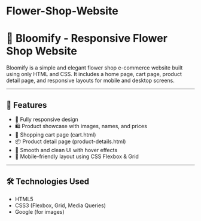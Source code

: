 # Flower-Shop-Website

# 🌸 Bloomify - Responsive Flower Shop Website

Bloomify is a simple and elegant flower shop e-commerce website built using only HTML and CSS. It includes a home page, cart page, product detail page, and responsive layouts for mobile and desktop screens.

---

## 📁 Features

- 🌼 Fully responsive design
- 🛍 Product showcase with images, names, and prices
- 🛒 Shopping cart page (cart.html)
- 📦 Product detail page (product-details.html)
- 🎨 Smooth and clean UI with hover effects
- 📱 Mobile-friendly layout using CSS Flexbox & Grid

---

## 🛠 Technologies Used

- HTML5
- CSS3 (Flexbox, Grid, Media Queries)
- Google (for images)



